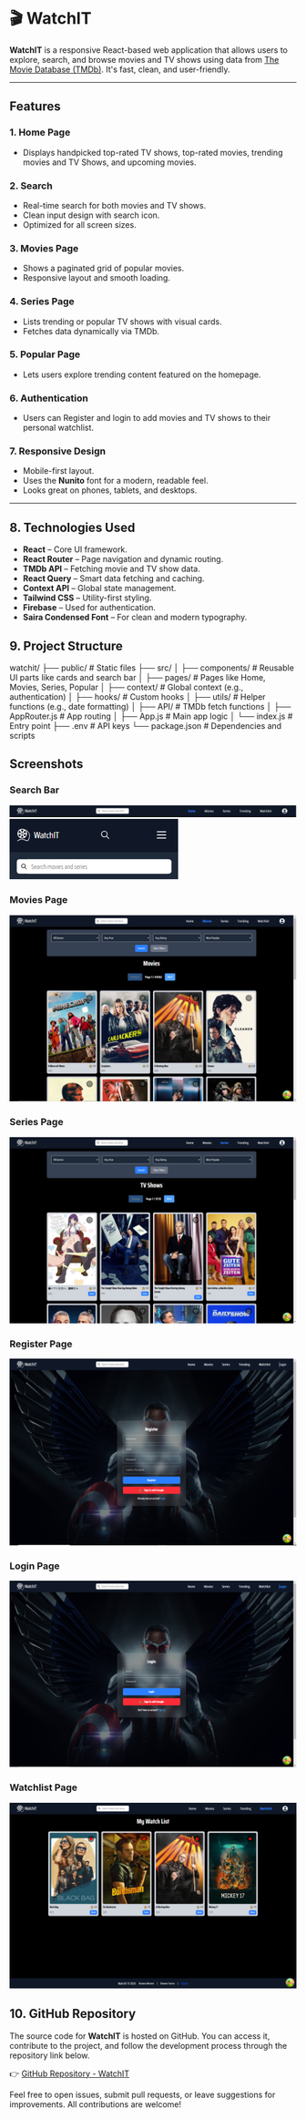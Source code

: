 # 🎬 WatchIT

**WatchIT** is a responsive React-based web application that allows users to explore, search, and browse movies and TV shows using data from [The Movie Database (TMDb)](https://www.themoviedb.org/). It's fast, clean, and user-friendly.

---

## Features

### 1. Home Page

- Displays handpicked top-rated TV shows, top-rated movies, trending movies and TV Shows, and upcoming movies.

### 2. Search

- Real-time search for both movies and TV shows.
- Clean input design with search icon.
- Optimized for all screen sizes.

### 3. Movies Page

- Shows a paginated grid of popular movies.
- Responsive layout and smooth loading.

### 4. Series Page

- Lists trending or popular TV shows with visual cards.
- Fetches data dynamically via TMDb.

### 5. Popular Page

- Lets users explore trending content featured on the homepage.

### 6. Authentication

- Users can Register and login to add movies and TV shows to their personal watchlist.

### 7. Responsive Design

- Mobile-first layout.
- Uses the **Nunito** font for a modern, readable feel.
- Looks great on phones, tablets, and desktops.

---

## 8. Technologies Used

- **React** – Core UI framework.
- **React Router** – Page navigation and dynamic routing.
- **TMDb API** – Fetching movie and TV show data.
- **React Query** – Smart data fetching and caching.
- **Context API** – Global state management.
- **Tailwind CSS** – Utility-first styling.
- **Firebase** – Used for authentication.
- **Saira Condensed Font** – For clean and modern typography.

## 9. Project Structure

watchit/
├── public/ # Static files
├── src/
│ ├── components/ # Reusable UI parts like cards and search bar
│ ├── pages/ # Pages like Home, Movies, Series, Popular
│ ├── context/ # Global context (e.g., authentication)
│ ├── hooks/ # Custom hooks
│ ├── utils/ # Helper functions (e.g., date formatting)
│ ├── API/ # TMDb fetch functions
│ ├── AppRouter.js # App routing
│ ├── App.js # Main app logic
│ └── index.js # Entry point
├── .env # API keys
└── package.json # Dependencies and scripts

## Screenshots

### Search Bar

![Desktop-Search](public/assets/screenshots/searchbar-large-screens.PNG)
![Mobile-Search](public/assets/screenshots/searchbar-mobile-screens.PNG)

### Movies Page

![Movies-Page](public/assets/screenshots/movie-page.PNG)

### Series Page

![Series-Page](public/assets/screenshots/tvshows.PNG)

### Register Page

![Register-Page](public/assets/screenshots/register.PNG)

### Login Page

![Login-Page](public/assets/screenshots/login.PNG)

### Watchlist Page

![Watchlist-Page](public/assets/screenshots/watchlist.PNG)

## 10. GitHub Repository

The source code for **WatchIT** is hosted on GitHub. You can access it, contribute to the project, and follow the development process through the repository link below.

👉 [GitHub Repository - WatchIT](https://github.com/JamesRTC/Final-ALX-Project.git)

Feel free to open issues, submit pull requests, or leave suggestions for improvements. All contributions are welcome!
